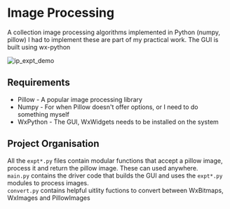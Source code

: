 # Image Processing
A collection image processing algorithms implemented in Python (numpy, pillow)
I had to implement these are part of my practical work. The GUI is built using wx-python

![ip_expt_demo](https://user-images.githubusercontent.com/12978899/99901690-81625880-2cde-11eb-84ba-3e9a6eda3fc1.gif)

## Requirements
* Pillow - A popular image processing library
* Numpy - For when Pillow doesn't offer options, or I need to do something myself
* WxPython - The GUI, WxWidgets needs to be installed on the system

## Project Organisation
All the `expt*.py` files contain modular functions that accept a pillow image, process it and return the pillow image. These can used anywhere.  
`main.py` contains the driver code that builds the GUI and uses the `expt*.py` modules to process images.  
`convert.py` contains helpful uitlity fuctions to convert between WxBitmaps, WxImages and PillowImages

